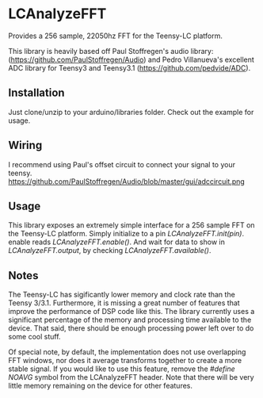 # LCAnalyzeFFT
Provides a 256 sample, 22050hz FFT for the Teensy-LC platform.

This library is heavily based off Paul Stoffregen's audio 
library: (https://github.com/PaulStoffregen/Audio) and Pedro 
Villanueva's excellent ADC library for Teensy3 and Teensy3.1 
(https://github.com/pedvide/ADC).

## Installation
Just clone/unzip to your arduino/libraries folder. Check out the 
example for usage. 

## Wiring
I recommend using Paul's offset circuit to connect your signal to your teensy. https://github.com/PaulStoffregen/Audio/blob/master/gui/adccircuit.png

## Usage
This library exposes an extremely simple interface for a 256
sample FFT on the Teensy-LC platform. Simply initialize to
a pin _LCAnalyzeFFT.init(pin)_. enable reads 
_LCAnalyzeFFT.enable()_. And wait for data to show in 
_LCAnalyzeFFT.output_, by checking 
_LCAnalyzeFFT.available()_.

## Notes
The Teensy-LC has sigificantly lower memory and 
clock rate than the Teensy 3/3.1. Furthermore, it is missing
a great number of features that improve the performance of
DSP code like this. The library currently uses a significant
percentage of the memory and processing time available to 
the device. That said, there should be enough processing 
power left over to do some cool stuff.

Of special note, by default, the implementation does not
use overlapping FFT windows, nor does it average transforms
together to create a more stable signal. If you would like to
use this feature, remove the _#define NOAVG_ symbol from
the LCAnalyzeFFT header. Note that there will be very little
memory remaining on the device for other features. 
